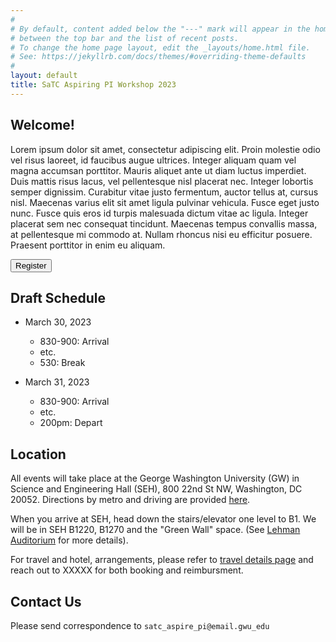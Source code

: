 ```yaml
---
#
# By default, content added below the "---" mark will appear in the home page
# between the top bar and the list of recent posts.
# To change the home page layout, edit the _layouts/home.html file.
# See: https://jekyllrb.com/docs/themes/#overriding-theme-defaults
#
layout: default
title: SaTC Aspiring PI Workshop 2023 
---
```




## Welcome! 

Lorem ipsum dolor sit amet, consectetur adipiscing elit. Proin molestie odio vel risus laoreet, id faucibus augue ultrices. Integer aliquam quam vel magna accumsan porttitor. Mauris aliquet ante ut diam luctus imperdiet. Duis mattis risus lacus, vel pellentesque nisl placerat nec. Integer lobortis semper dignissim. Curabitur vitae justo fermentum, auctor tellus at, cursus nisl. Maecenas varius elit sit amet ligula pulvinar vehicula. Fusce eget justo nunc. Fusce quis eros id turpis malesuada dictum vitae ac ligula. Integer placerat sem nec consequat tincidunt. Maecenas tempus convallis massa, at pellentesque mi commodo at. Nullam rhoncus nisi eu efficitur posuere. Praesent porttitor in enim eu aliquam. 

<div class="reg-link">
<a href="">
<button>Register</button>
</a>
</div>

## Draft Schedule

* March 30, 2023
  * 830-900: Arrival
  * etc.
  * 530: Break

* March 31, 2023
  * 830-900: Arrival
  * etc. 
  * 200pm: Depart
  

## Location

All events will take place at the George Washington University (GW) in Science and Engineering Hall (SEH), 800 22nd St NW, Washington, DC 20052. Directions by metro and driving are provided [here](https://www.seas.gwu.edu/directions-campus).

When you arrive at SEH, head down the stairs/elevator one level to B1. We will be in SEH B1220, B1270 and the "Green Wall" space. (See [Lehman Auditorium](https://seascf.seas.gwu.edu/lehman-auditorium) for more details).

For travel and hotel, arrangements, please refer to [travel details page](/travel) and reach out to XXXXX for both booking and reimbursment.

## Contact Us

Please send correspondence to `satc_aspire_pi@email.gwu_edu`
